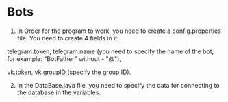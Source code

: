 # Bots
1. In Order for the program to work, you need to create a config.properties file. 
You need to create 4 fields in it: 

telegram.token, 
telegram.name (you need to specify the name of the bot, for example: "BotFather" without - "@"), 

vk.token, 
vk.groupID (specify the group ID).

2. In the DataBase.java file, you need to specify the data for connecting to the database in the variables.
